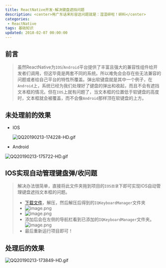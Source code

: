 ```yaml
---
title: ReactNative开发-解决键盘遮挡问题
description: <center>用广东话来形容这问题就是：湿湿碎啦！碎料</center>
categories:
 - ReactNative
tags: 基础知识
updated: 2018-02-07 00:00:00
---
```


## 前言 

> 虽然ReactNative为`IOS`/`Android`平台提供了丰富且强大的兼容性组件给开发者们调用，但这毕竟是两套不同的系统。所以难免会会存在些无法兼容的问题或者给自己平台的特性所覆盖。弹出软键盘就是其中一个例子，在`Android`上，系统已经为我们处理好了键盘的弹出和收起，而且不会有遮挡文本框的情况。但在`IOS`上就有问题了，当文本框的位置低于软键盘的高度时，文本框就会被覆盖，而不会像`Android`那样顶在软键盘的上方。

## 未处理前的效果

- IOS

  ![QQ20190213-174228-HD.gif](https://upload-images.jianshu.io/upload_images/8154981-c8e4de69259938f6.gif?imageMogr2/auto-orient/strip)

- Android

![QQ20190213-175722-HD.gif](https://upload-images.jianshu.io/upload_images/8154981-d88fb22347d399ca.gif?imageMogr2/auto-orient/strip)

## IOS实现自动管理键盘弹/收问题

> 解决办法很简单，直接将此文件夹拖到项目的`IOS目录`下即可实现IOS自动管理键盘遮挡文本框的问题。
>
> - [下载文件](<https://codeload.github.com/lyichao/IQKeyboardManager/zip/master>)，解压，然后解压后得到的`IQKeyboardManager`文件夹
> - ![image.png](https://upload-images.jianshu.io/upload_images/8154981-06f2d43fc342bf27.png?imageMogr2/auto-orient/strip%7CimageView2/2/w/1240)
> - ![image.png](https://upload-images.jianshu.io/upload_images/8154981-79f0d51a53c06b51.png?imageMogr2/auto-orient/strip%7CimageView2/2/w/1240)
> - 添加后会在左侧的导航栏看到已添加的`IQKeyboardManager`文件夹。![image.png](https://upload-images.jianshu.io/upload_images/8154981-02b418bdd700c62e.png?imageMogr2/auto-orient/strip%7CimageView2/2/w/1240)
> - 最后重新运行项目即可！

## 处理后的效果

![QQ20190213-173849-HD.gif](https://upload-images.jianshu.io/upload_images/8154981-c936d2fe2e7dcb2a.gif?imageMogr2/auto-orient/strip)